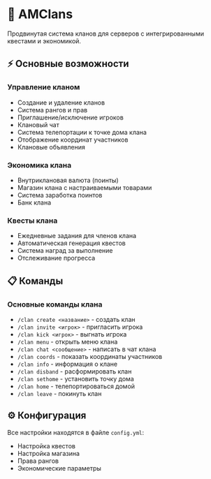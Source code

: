 # 🏰 AMClans

Продвинутая система кланов для серверов с интегрированными квестами и экономикой.

## ⚡ Основные возможности

### Управление кланом
- Создание и удаление кланов
- Система рангов и прав
- Приглашение/исключение игроков
- Клановый чат
- Система телепортации к точке дома клана
- Отображение координат участников
- Клановые объявления

### Экономика клана
- Внутриклановая валюта (поинты)
- Магазин клана с настраиваемыми товарами
- Система заработка поинтов
- Банк клана

### Квесты клана
- Ежедневные задания для членов клана
- Автоматическая генерация квестов
- Система наград за выполнение
- Отслеживание прогресса

## 📋 Команды

### Основные команды клана
- `/clan create <название>` - создать клан
- `/clan invite <игрок>` - пригласить игрока
- `/clan kick <игрок>` - выгнать игрока
- `/clan menu` - открыть меню клана
- `/clan chat <сообщение>` - написать в чат клана
- `/clan coords` - показать координаты участников
- `/clan info` - информация о клане
- `/clan disband` - расформировать клан
- `/clan sethome` - установить точку дома
- `/clan home` - телепортироваться домой
- `/clan leave` - покинуть клан

## ⚙️ Конфигурация

Все настройки находятся в файле `config.yml`:
- Настройка квестов
- Настройка магазина
- Права рангов
- Экономические параметры
